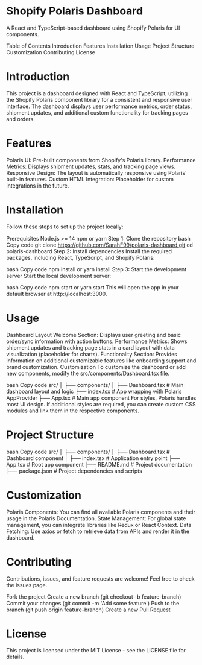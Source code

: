 # Shopify Polaris Dashboard
A React and TypeScript-based dashboard using Shopify Polaris for UI components.

Table of Contents
Introduction
Features
Installation
Usage
Project Structure
Customization
Contributing
License

# Introduction
This project is a dashboard designed with React and TypeScript, utilizing the Shopify Polaris component library for a consistent and responsive user interface. The dashboard displays user performance metrics, order status, shipment updates, and additional custom functionality for tracking pages and orders.

# Features
Polaris UI: Pre-built components from Shopify's Polaris library.
Performance Metrics: Displays shipment updates, stats, and tracking page views.
Responsive Design: The layout is automatically responsive using Polaris’ built-in features.
Custom HTML Integration: Placeholder for custom integrations in the future.

# Installation
Follow these steps to set up the project locally:

Prerequisites
Node.js >= 14
npm or yarn
Step 1: Clone the repository
bash
Copy code
git clone https://github.com/SarahF99/polaris-dashboard.git
cd polaris-dashboard
Step 2: Install dependencies
Install the required packages, including React, TypeScript, and Shopify Polaris:

bash
Copy code
npm install
 or
yarn install
Step 3: Start the development server
Start the local development server:

bash
Copy code
npm start
 or
yarn start
This will open the app in your default browser at http://localhost:3000.

# Usage
Dashboard Layout
Welcome Section: Displays user greeting and basic order/sync information with action buttons.
Performance Metrics: Shows shipment updates and tracking page stats in a card layout with data visualization (placeholder for charts).
Functionality Section: Provides information on additional customizable features like onboarding support and brand customization.
Customization
To customize the dashboard or add new components, modify the src/components/Dashboard.tsx file.

bash
Copy code
src/
│
├── components/
│   ├── Dashboard.tsx        # Main dashboard layout and logic
├── index.tsx                # App wrapping with Polaris AppProvider
├── App.tsx                  # Main app component
For styles, Polaris handles most UI design. If additional styles are required, you can create custom CSS modules and link them in the respective components.

# Project Structure
bash
Copy code
src/
│
├── components/
│   ├── Dashboard.tsx       # Dashboard component
│
├── index.tsx               # Application entry point
├── App.tsx                 # Root app component
├── README.md               # Project documentation
├── package.json            # Project dependencies and scripts

# Customization
Polaris Components: You can find all available Polaris components and their usage in the Polaris Documentation.
State Management: For global state management, you can integrate libraries like Redux or React Context.
Data Fetching: Use axios or fetch to retrieve data from APIs and render it in the dashboard.

# Contributing
Contributions, issues, and feature requests are welcome! Feel free to check the issues page.

Fork the project
Create a new branch (git checkout -b feature-branch)
Commit your changes (git commit -m 'Add some feature')
Push to the branch (git push origin feature-branch)
Create a new Pull Request

# License
This project is licensed under the MIT License - see the LICENSE file for details.
